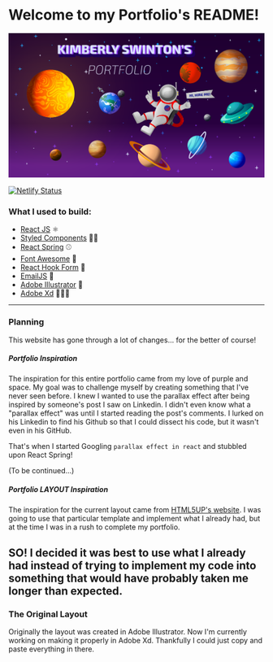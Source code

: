 # Welcome to my Portfolio's README!

[![Kimberly's Portfolio Banner](./public/image_preview.png)](https://ksswinton.com)

[![Netlify Status](https://api.netlify.com/api/v1/badges/cac26ca8-b7df-4185-b861-32225b28a58f/deploy-status)](https://ksswinton.com)

### What I used to build:
- [React JS](https://reactjs.org/) ⚛️
- [Styled Components](https://styled-components.com/) 💅🏾
- [React Spring](https://react-spring.io/) ⚾️
- [Font Awesome](https://fontawesome.com/) 🦄
- [React Hook Form](https://react-hook-form.com/) 📑
- [EmailJS](https://www.emailjs.com/) 📩
- [Adobe Illustrator](https://www.adobe.com/products/illustrator.html?sdid=KKQML&mv=search&ef_id=Cj0KCQiA3rKQBhCNARIsACUEW_Yh7dlG8dqV0vHNKzruduZMxZJhgz5zqjA5W4656evzL3GzCtPrqwUaAm67EALw_wcB%253AG%253As&s_kwcid=AL%213085%213%21442365417815%21e%21%21g%21%21adobe%2520illustrator%211711729586%2170905759510&gclid=Cj0KCQiA3rKQBhCNARIsACUEW_Yh7dlG8dqV0vHNKzruduZMxZJhgz5zqjA5W4656evzL3GzCtPrqwUaAm67EALw_wcB) 🎨
- [Adobe Xd](https://www.adobe.com/creativecloud/business/teams.html?sdid=B16P3W9X&mv=search&ef_id=Cj0KCQiA3rKQBhCNARIsACUEW_b3Y6Jy3uPgB9cT7APVEO-UWqn3Yg1EDjiKkGlmEkFD3PkgDBRBW1oaAqBLEALw_wcB:G:s&s_kwcid=AL!3085!3!566814725673!e!!g!!adobe%20xd!15482932269!136265041128) 👩🏾‍🎨
---
### Planning

This website has gone through a lot of changes... for the better of course! 

##### Portfolio Inspiration
The inspiration for this entire portfolio came from my love of purple and space. My goal was to challenge myself by creating something that I've never seen before. I knew I wanted to use the parallax effect after being inspired by someone's post I saw on Linkedin. I didn't even know what a "parallax effect" was until I started reading the post's comments. I lurked on his Linkedin to find his Github so that I could dissect his code, but it wasn't even in his GitHub.

That's when I started Googling `parallax effect in react` and stubbled upon React Spring!

(To be continued...)

##### Portfolio LAYOUT Inspiration
The inspiration for the current layout came from [HTML5UP's website](https://html5up.net/paradigm-shift). I was going to use that particular template and implement what I already had, but at the time I was in a rush to complete my portfolio. 

SO! I decided it was best to use what I already had instead of trying to implement my code into something that would have probably taken me longer than expected. 
---
### The Original Layout

Originally the layout was created in Adobe Illustrator. Now I'm currently working on making it properly in Adobe Xd. Thankfully I could just copy and paste everything in there.



